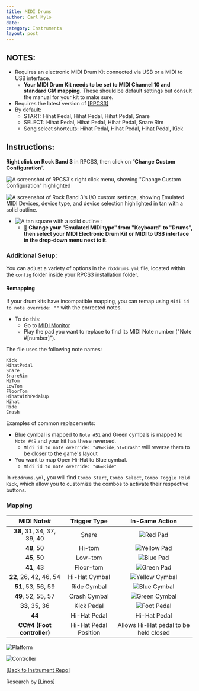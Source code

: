 ```yaml
---
title: MIDI Drums
author: Carl Mylo
date: 
category: Instruments
layout: post
---
```


## NOTES:

* Requires an electronic MIDI Drum Kit connected via USB or a MIDI to USB interface.
	* **Your MIDI Drum Kit needs to be set to MIDI Channel 10 and standard GM mapping.**  These should be default settings but consult the manual for your kit to make sure.
* Requires the latest version of [[RPCS3]](https://rpcs3.net/download)
* By default:
	* START: Hihat Pedal, Hihat Pedal, Hihat Pedal, Snare
	* SELECT: Hihat Pedal, Hihat Pedal, Hihat Pedal, Snare Rim
	* Song select shortcuts: Hihat Pedal, Hihat Pedal, Hihat Pedal, Kick

## Instructions:

**Right click on Rock Band 3** in RPCS3, then click on “**Change Custom Configuration**”.  

![A screenshot of RPCS3's right click menu, showing "Change Custom Configuration" highlighted](https://raw.githubusercontent.com/hmxmilohax/rb3-pc/main/assets/images/cust/rpcs3customconfigchange.png "Change Custom Configuration")

![A screenshot of Rock Band 3's I/O custom settings, showing Emulated MIDI Devices, device type, and device selection highlighted in tan with a solid outline.](https://raw.githubusercontent.com/hmxmilohax/rb3-pc/main/assets/images/cust/iod.png "I/O")
* ![A tan square with a solid outline](https://raw.githubusercontent.com/hmxmilohax/rb3-pc/main/assets/images/cust/smalltan.png "Tan Square") : 
	* 🥁 **Change your "Emulated MIDI type" from "Keyboard" to "Drums", then select your MIDI Electronic Drum Kit or MIDI to USB interface in the drop-down menu next to it**.

### Additional Setup:

You can adjust a variety of options in the `rb3drums.yml` file, located within the `config` folder inside your RPCS3 installation folder.

#### Remapping
If your drum kits have incompatible mapping, you can remap using `Midi id to note override: ""` with the corrected notes.
* To do this:
	* Go to [MIDI Monitor](https://www.midimonitor.com/)
	* Play the pad you want to replace to find its MIDI Note number ("Note #[number]").

The file uses the following note names:

`Kick`  
`HihatPedal`  
`Snare`  
`SnareRim`  
`HiTom`  
`LowTom`  
`FloorTom`  
`HihatWithPedalUp`  
`Hihat`  
`Ride`  
`Crash`

Examples of common replacements:
* Blue cymbal is mapped to `Note #51` and Green cymbals is mapped to `Note #49` and your kit has these reversed.
	* `Midi id to note override: "49=Ride,51=Crash"` will reverse them to be closer to the game's layout
* You want to map Open Hi-Hat to Blue cymbal.
	* `Midi id to note override: "46=Ride"`

In `rb3drums.yml`, you will find `Combo Start`, `Combo Select`, `Combo Toggle Hold Kick`, which allow you to customize the combos to activate their respective buttons.

### Mapping

| **MIDI Note#** | **Trigger Type** | **In-Game Action** |
|:--------:|:-------------------:|:-----------------:|
| **38**, 31, 34, 37, 39, 40 | Snare | ![Red Pad](https://raw.githubusercontent.com/hmxmilohax/rb3-pc/main/assets/images/btns/drms/rb/rp.png "Red Pad") |
| **48**, 50 | Hi-tom | ![Yellow Pad](https://raw.githubusercontent.com/hmxmilohax/rb3-pc/main/assets/images/btns/drms/rb/yp.png "Yellow Pad") |
| **45**, 50 | Low-tom | ![Blue Pad](https://raw.githubusercontent.com/hmxmilohax/rb3-pc/main/assets/images/btns/drms/rb/bp.png "Blue Pad") |
| **41**, 43 | Floor-tom | ![Green Pad](https://raw.githubusercontent.com/hmxmilohax/rb3-pc/main/assets/images/btns/drms/rb/gp.png "Green Pad") |
| **22**, 26, 42, 46, 54 | Hi-Hat Cymbal | ![Yellow Cymbal](https://raw.githubusercontent.com/hmxmilohax/rb3-pc/main/assets/images/btns/drms/rb/yc.png "Yellow Cymbal") |
| **51**, 53, 56, 59 | Ride Cymbal | ![Blue Cymbal](https://raw.githubusercontent.com/hmxmilohax/rb3-pc/main/assets/images/btns/drms/rb/bc.png "Blue Cymbal") |
| **49**, 52, 55, 57 | Crash Cymbal | ![Green Cymbal](https://raw.githubusercontent.com/hmxmilohax/rb3-pc/main/assets/images/btns/drms/rb/gc.png "Green Cymbal") |
| **33**, 35, 36 | Kick Pedal | ![Foot Pedal](https://raw.githubusercontent.com/hmxmilohax/rb3-pc/main/assets/images/btns/drms/rb/kp.png "Foot Pedal") |
| **44** | Hi-Hat Pedal | Hi-Hat Pedal |
| **CC#4 (Foot controller)** | Hi-Hat Pedal Position | Allows Hi-Hat pedal to be held closed |

![Platform](https://raw.githubusercontent.com/hmxmilohax/rb3-pc/main/assets/images/instruments/plat/midi.png "Platform") 

![Controller](https://raw.githubusercontent.com/hmxmilohax/rb3-pc/main/assets/images/instruments/cont/mididrumscontroller.png "Controller") 

[[Back to Instrument Repo]](https://hmxmilohax.github.io/rb3-pc/english/instrumentrepo/#instrument-list)


Research by [[Linos]](https://www.youtube.com/@LinosMelendi)
